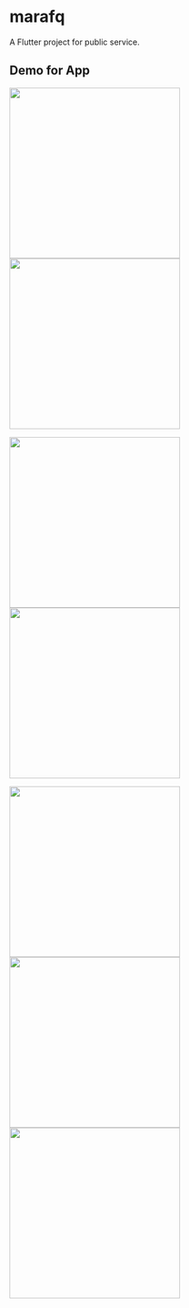 # marafq

A Flutter project for public service.

## Demo for App
<img src='screenshots/1.png' width='300'> <img src='screenshots/6.png' width='300'>

<img src='screenshots/7.png' width='300'><img src='screenshots/2.png' width='300'>

<img src='screenshots/3.png' width='300'><img src='screenshots/4.png' width='300'><img src='screenshots/5.png' width='300'>


#
